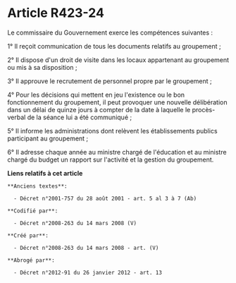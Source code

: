 # Article R423-24

Le commissaire du Gouvernement exerce les compétences suivantes :

1° Il reçoit communication de tous les documents relatifs au groupement ;

2° Il dispose d'un droit de visite dans les locaux appartenant au groupement ou mis à sa disposition ;

3° Il approuve le recrutement de personnel propre par le groupement ;

4° Pour les décisions qui mettent en jeu l'existence ou le bon fonctionnement du groupement, il peut provoquer une nouvelle
délibération dans un délai de quinze jours à compter de la date à laquelle le procès-verbal de la séance lui a été
communiqué ;

5° Il informe les administrations dont relèvent les établissements publics participant au groupement ;

6° Il adresse chaque année au ministre chargé de l'éducation et au ministre chargé du budget un rapport sur l'activité et la
gestion du groupement.

**Liens relatifs à cet article**

	**Anciens textes**:

	  - Décret n°2001-757 du 28 août 2001 - art. 5 al 3 à 7 (Ab)

	**Codifié par**:

	  - Décret n°2008-263 du 14 mars 2008 (V)

	**Créé par**:

	  - Décret n°2008-263 du 14 mars 2008 - art. (V)

	**Abrogé par**:

	  - Décret n°2012-91 du 26 janvier 2012 - art. 13
